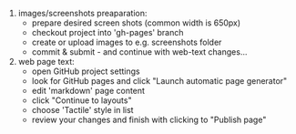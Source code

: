 1. images/screenshots preaparation:
	- prepare desired screen shots (common width is 650px)
	- checkout project into 'gh-pages' branch
	- create or upload images to e.g. screenshots folder
	- commit & submit - and continue with web-text changes...
2. web page text:
	- open GitHub project settings
	- look for GitHub pages and click "Launch automatic page generator"
	- edit 'markdown' page content
	- click "Continue to layouts"
	- choose 'Tactile' style in list
	- review your changes and finish with clicking to "Publish page"
